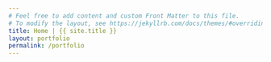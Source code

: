 ```yaml
---
# Feel free to add content and custom Front Matter to this file.
# To modify the layout, see https://jekyllrb.com/docs/themes/#overriding-theme-defaults
title: Home | {{ site.title }}
layout: portfolio
permalink: /portfolio
---
```

